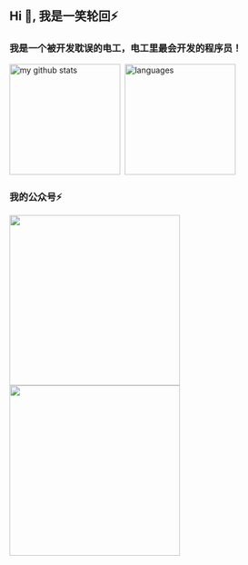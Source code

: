 <h2 align="left">Hi 👋, 我是一笑轮回⚡</h2>
<h3 align="left">我是一个被开发耽误的电工，电工里最会开发的程序员！</h3>

<!-- <p align="left">
  <img src="https://github-readme-stats.vercel.app/api?username=yixiaolunhui&show_icons=true&theme=tokyonight" alt="my github stats" width="420"/>&nbsp;
  <img src="https://github-readme-stats.vercel.app/api/top-langs/?username=yixiaolunhui&layout=compact&theme=tokyonight" alt="languages" height="165" />
</p> -->

<p align="left">
  <img src="https://github-readme-stats.vercel.app/api?username=yixiaolunhui" alt="my github stats" height="195"  />&nbsp;
  <img src="https://github-readme-stats.vercel.app/api/top-langs/?username=yixiaolunhui" alt="languages"  height="195"  />
</p>



<!-- 
<p  align="center">&nbsp;<img align="center" src="https://github-readme-stats.vercel.app/api?username=yixiaolunhui&show_icons=true&locale=en" alt="yixiaolunhui" /></p> -->

<h3 align="left">我的公众号⚡</h3>
<div align="left">
<img src="https://files.mdnice.com/user/34651/e711bfe9-b759-47c9-82ad-f01e4f33d96d.jpg" data-img="1" width="300" height="300"></img>
<img src="https://files.mdnice.com/user/34651/e7076f06-61c6-46bb-a682-14dc24ce6f87.png" data-img="1" width="300" height="300"></img>
</div>






